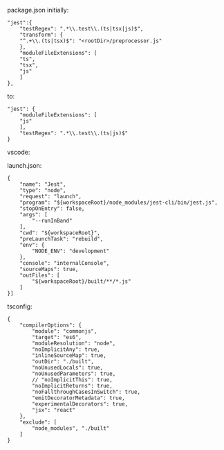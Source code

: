 package.json initially:


    "jest":{
        "testRegex": ".*\\.test\\.(ts|tsx|js)$",
        "transform": {
        "^.+\\.(ts|tsx)$": "<rootDir>/preprocessor.js"
        },
        "moduleFileExtensions": [
        "ts",
        "tsx",
        "js"
        ]
    },


to:

    "jest": {
        "moduleFileExtensions": [      
        "js"
        ],    
        "testRegex": ".*\\.test\\.(ts|js)$"
    }

vscode:

launch.json:


    {
        "name": "Jest",
        "type": "node",
        "request": "launch",
        "program": "${workspaceRoot}/node_modules/jest-cli/bin/jest.js",
        "stopOnEntry": false,
        "args": [
            "--runInBand"            
        ],
        "cwd": "${workspaceRoot}",
        "preLaunchTask": "rebuild",        
        "env": {
            "NODE_ENV": "development"
        },
        "console": "internalConsole",
        "sourceMaps": true,
        "outFiles": [
            "${workspaceRoot}/built/**/*.js"
        ]                
    }]

tsconfig:

    {
        "compilerOptions": {
            "module": "commonjs",
            "target": "es6",
            "moduleResolution": "node",
            "noImplicitAny": true,
            "inlineSourceMap": true,
            "outDir": "./built",
            "noUnusedLocals": true,
            "noUnusedParameters": true,       
            // "noImplicitThis": true, 
            "noImplicitReturns": true,
            "noFallthroughCasesInSwitch": true,
            "emitDecoratorMetadata": true,
            "experimentalDecorators": true,
            "jsx": "react"
        },
        "exclude": [
            "node_modules", "./built"
        ]
    }    